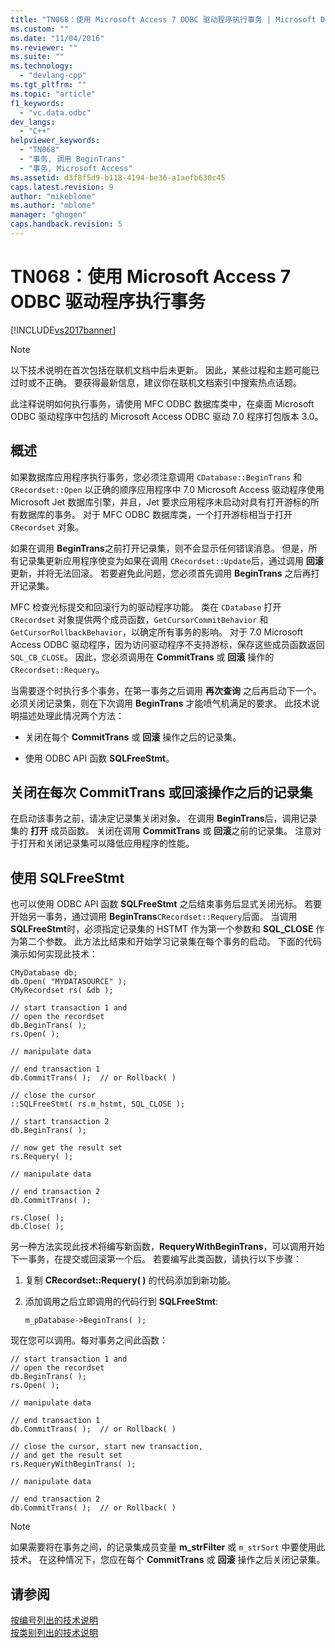 ```yaml
---
title: "TN068：使用 Microsoft Access 7 ODBC 驱动程序执行事务 | Microsoft Docs"
ms.custom: ""
ms.date: "11/04/2016"
ms.reviewer: ""
ms.suite: ""
ms.technology: 
  - "devlang-cpp"
ms.tgt_pltfrm: ""
ms.topic: "article"
f1_keywords: 
  - "vc.data.odbc"
dev_langs: 
  - "C++"
helpviewer_keywords: 
  - "TN068"
  - "事务, 调用 BeginTrans"
  - "事务, Microsoft Access"
ms.assetid: d3f8f5d9-b118-4194-be36-a1aefb630c45
caps.latest.revision: 9
author: "mikeblome"
ms.author: "mblome"
manager: "ghogen"
caps.handback.revision: 5
---
```

# TN068：使用 Microsoft Access 7 ODBC 驱动程序执行事务
[!INCLUDE[vs2017banner](../assembler/inline/includes/vs2017banner.md)]

> [!NOTE]
>  以下技术说明在首次包括在联机文档中后未更新。  因此，某些过程和主题可能已过时或不正确。  要获得最新信息，建议你在联机文档索引中搜索热点话题。  
  
 此注释说明如何执行事务，请使用 MFC ODBC 数据库类中，在桌面 Microsoft ODBC 驱动程序中包括的 Microsoft Access ODBC 驱动 7.0 程序打包版本 3.0。  
  
## 概述  
 如果数据库应用程序执行事务，您必须注意调用 `CDatabase::BeginTrans` 和 `CRecordset::Open` 以正确的顺序应用程序中  7.0 Microsoft Access 驱动程序使用 Microsoft Jet 数据库引擎，并且，Jet 要求应用程序未启动对具有打开游标的所有数据库的事务。  对于 MFC ODBC 数据库类，一个打开游标相当于打开 `CRecordset` 对象。  
  
 如果在调用 **BeginTrans**之前打开记录集，则不会显示任何错误消息。  但是，所有记录集更新应用程序使变为如果在调用 `CRecordset::Update`后，通过调用 **回滚**更新，并将无法回滚。  若要避免此问题，您必须首先调用 **BeginTrans** 之后再打开记录集。  
  
 MFC 检查光标提交和回滚行为的驱动程序功能。  类在 `CDatabase` 打开 `CRecordset` 对象提供两个成员函数，`GetCursorCommitBehavior` 和 `GetCursorRollbackBehavior`，以确定所有事务的影响。  对于 7.0 Microsoft Access ODBC 驱动程序，因为访问驱动程序不支持游标，保存这些成员函数返回 `SQL_CB_CLOSE`。  因此，您必须调用在 **CommitTrans** 或 **回滚** 操作的 `CRecordset::Requery`。  
  
 当需要逐个时执行多个事务，在第一事务之后调用 **再次查询** 之后再启动下一个。  必须关闭记录集，则在下次调用 **BeginTrans** 才能喷气机满足的要求。  此技术说明描述处理此情况两个方法：  
  
-   关闭在每个 **CommitTrans** 或 **回滚** 操作之后的记录集。  
  
-   使用 ODBC API 函数 **SQLFreeStmt**。  
  
## 关闭在每次 CommitTrans 或回滚操作之后的记录集  
 在启动该事务之前，请决定记录集关闭对象。  在调用 **BeginTrans**后，调用记录集的 **打开** 成员函数。  关闭在调用 **CommitTrans** 或 **回滚**之前的记录集。  注意对于打开和关闭记录集可以降低应用程序的性能。  
  
## 使用 SQLFreeStmt  
 也可以使用 ODBC API 函数 **SQLFreeStmt** 之后结束事务后显式关闭光标。  若要开始另一事务，通过调用 **BeginTrans**`CRecordset::Requery`后面。  当调用 **SQLFreeStmt**时，必须指定记录集的 HSTMT 作为第一个参数和 **SQL\_CLOSE** 作为第二个参数。  此方法比结束和开始学习记录集在每个事务的启动。  下面的代码演示如何实现此技术：  
  
```  
CMyDatabase db;  
db.Open( "MYDATASOURCE" );  
CMyRecordset rs( &db );  
  
// start transaction 1 and   
// open the recordset  
db.BeginTrans( );  
rs.Open( );  
  
// manipulate data  
  
// end transaction 1  
db.CommitTrans( );  // or Rollback( )  
  
// close the cursor  
::SQLFreeStmt( rs.m_hstmt, SQL_CLOSE );  
  
// start transaction 2  
db.BeginTrans( );  
  
// now get the result set  
rs.Requery( );  
  
// manipulate data  
  
// end transaction 2  
db.CommitTrans( );  
  
rs.Close( );  
db.Close( );  
```  
  
 另一种方法实现此技术将编写新函数，**RequeryWithBeginTrans**，可以调用开始下一事务，在提交或回滚第一个后。  若要编写此类函数，请执行以下步骤：  
  
1.  复制 **CRecordset::Requery\( \)** 的代码添加到新功能。  
  
2.  添加调用之后立即调用的代码行到 **SQLFreeStmt**:  
  
     `m_pDatabase->BeginTrans( );`  
  
 现在您可以调用。每对事务之间此函数：  
  
```  
// start transaction 1 and   
// open the recordset  
db.BeginTrans( );  
rs.Open( );  
  
// manipulate data  
  
// end transaction 1  
db.CommitTrans( );  // or Rollback( )  
  
// close the cursor, start new transaction,  
// and get the result set  
rs.RequeryWithBeginTrans( );  
  
// manipulate data  
  
// end transaction 2  
db.CommitTrans( );  // or Rollback( )  
```  
  
> [!NOTE]
>  如果需要将在事务之间，的记录集成员变量 **m\_strFilter** 或 `m_strSort` 中要使用此技术。  在这种情况下，您应在每个 **CommitTrans** 或 **回滚** 操作之后关闭记录集。  
  
## 请参阅  
 [按编号列出的技术说明](../mfc/technical-notes-by-number.md)   
 [按类别列出的技术说明](../mfc/technical-notes-by-category.md)